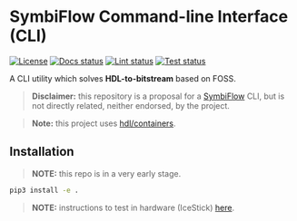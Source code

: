 # SymbiFlow Command-line Interface (CLI)

[![License](https://img.shields.io/github/license/PyFPGA/symbiflow_cli.svg?longCache=true)](https://github.com/PyFPGA/symbiflow_cli/blob/main/LICENSE)
[![Docs status](https://img.shields.io/github/workflow/status/PyFPGA/symbiflow_cli/docs?longCache=true&label=docs)](https://github.com/PyFPGA/symbiflow_cli/actions/workflows/docs.yml)
[![Lint status](https://img.shields.io/github/workflow/status/PyFPGA/symbiflow_cli/lint?longCache=true&label=lint)](https://github.com/PyFPGA/symbiflow_cli/actions/workflows/lint.yml)
[![Test status](https://img.shields.io/github/workflow/status/PyFPGA/symbiflow_cli/test?longCache=true&label=test)](https://github.com/PyFPGA/symbiflow_cli/actions/workflows/test.yml)

A CLI utility which solves **HDL-to-bitstream** based on FOSS.

> **Disclaimer:** this repository is a proposal for a [SymbiFlow](https://github.com/SymbiFlow) CLI, but is not directly related, neither endorsed, by the project.

> **Note:** this project uses [hdl/containers](https://hdl.github.io/containers).

## Installation

> **NOTE:** this repo is in a very early stage.

```bash
pip3 install -e .
```

> **NOTE:** instructions to test in hardware (IceStick) [here](test).

